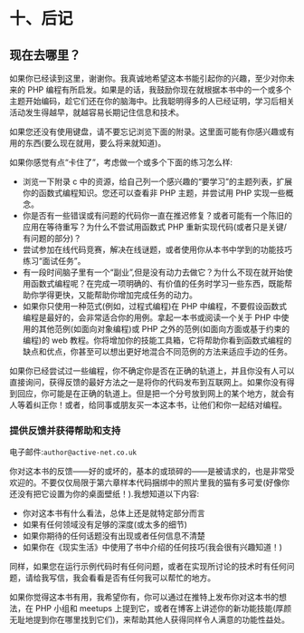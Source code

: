 # 十、后记

## 现在去哪里？

如果你已经读到这里，谢谢你。我真诚地希望这本书能引起你的兴趣，至少对你未来的 PHP 编程有所启发。如果是的话，我鼓励你现在就根据本书中的一个或多个主题开始编码，趁它们还在你的脑海中。比我聪明得多的人已经证明，学习后相关活动发生得越早，就越容易长期记住信息和技术。

如果您还没有使用键盘，请不要忘记浏览下面的附录。这里面可能有你感兴趣或有用的东西(要么现在就用，要么将来就知道)。

如果你感觉有点“卡住了”，考虑做一个或多个下面的练习怎么样:

*   浏览一下附录 c 中的资源，给自己列一个感兴趣的“要学习”的主题列表，扩展你的函数式编程知识。您还可以查看非 PHP 主题，并尝试用 PHP 实现一些概念。
*   你是否有一些错误或有问题的代码你一直在推迟修复？或者可能有一个陈旧的应用在等待重写？为什么不尝试用函数式 PHP 重新实现代码(或者只是关键/有问题的部分)？
*   尝试参加在线代码竞赛，解决在线谜题，或者使用你从本书中学到的功能技巧练习“面试任务”。
*   有一段时间脑子里有一个“副业”,但是没有动力去做它？为什么不现在就开始使用函数式编程呢？在完成一项明确的、有价值的任务时学习一些东西，既能帮助你学得更快，又能帮助你增加完成任务的动力。
*   如果你只使用一种范式(例如，过程式编程)在 PHP 中编程，不要假设函数式编程是最好的，会非常适合你的用例。拿起一本书或阅读一个关于 PHP 中使用的其他范例(如面向对象编程)或 PHP 之外的范例(如面向方面或基于约束的编程)的 web 教程。你将增加你的技能工具箱，它将帮助你看到函数式编程的缺点和优点，你甚至可以想出更好地混合不同范例的方法来适应手边的任务。

如果你已经尝试过一些编程，你不确定你是否在正确的轨道上，并且你没有人可以直接询问，获得反馈的最好方法之一是将你的代码发布到互联网上。如果你没有得到回应，你可能是在正确的轨道上。但是把一个分号放到网上的某个地方，就会有人等着纠正你！或者，给同事或朋友买一本这本书，让他们和你一起结对编程。

### 提供反馈并获得帮助和支持

电子邮件:`author@active-net.co.uk`

你对这本书的反馈——好的或坏的，基本的或琐碎的——是被请求的，也是非常受欢迎的。不要仅仅局限于第六章样本代码捆绑中的照片里我的猫有多可爱(好像你还没有把它设置为你的桌面壁纸！).我想知道以下内容:

*   你对这本书有什么看法，总体上还是就特定部分而言
*   如果有任何领域没有足够的深度(或太多的细节)
*   如果你期待的任何话题没有出现或者任何信息不清楚
*   如果你在《现实生活》中使用了书中介绍的任何技巧(我会很有兴趣知道！)

同样，如果您在运行示例代码时有任何问题，或者在实现所讨论的技术时有任何问题，请给我写信，我会看看是否有任何我可以帮忙的地方。

如果你觉得这本书有用，我希望你有，你可以通过在推特上发布你对这本书的想法，在 PHP 小组和 meetups 上提到它，或者在博客上讲述你的新功能技能(厚颜无耻地提到你在哪里找到它们)，来帮助其他人获得同样令人满意的功能性益处。